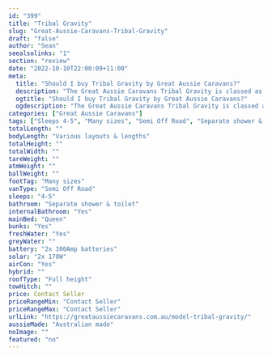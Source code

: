 ```yaml
---
id: "399"
title: "Tribal Gravity"
slug: "Great-Aussie-Caravans-Tribal-Gravity"
draft: "false"
author: "Sean"
seealsolinks: "1"
section: "review"
date: "2022-10-10T22:00:09+11:00"
meta:
  title: "Should I buy Tribal Gravity by Great Aussie Caravans?"
  description: "The Great Aussie Caravans Tribal Gravity is classed as Semi Off Road, and sleeps 4-5 people. It is Australian made and comes in at Many sizes. It generally has Separate shower & toilet."
  ogtitle: "Should I buy Tribal Gravity by Great Aussie Caravans?"
  ogdescription: "The Great Aussie Caravans Tribal Gravity is classed as Semi Off Road, and sleeps 4-5 people. It is Australian made and comes in at Many sizes. It generally has Separate shower & toilet."
categories: ["Great Aussie Caravans"]
tags: ["Sleeps 4-5", "Many sizes", "Semi Off Road", "Separate shower & toilet", "Full height", "Price Unknown", "Australian made"]
totalLength: ""
bodyLength: "Various layouts & lengths"
totalHeight: ""
totalWidth: ""
tareWeight: ""
atmWeight: ""
ballWeight: ""
footTag: "Many sizes"
vanType: "Semi Off Road"
sleeps: "4-5"
bathroom: "Separate shower & toilet"
internalBathroom: "Yes"
mainBed: "Queen"
bunks: "Yes"
freshWater: "Yes"
greyWater: ""
battery: "2x 100Amp batteries"
solar: "2x 170W"
airCon: "Yes"
hybrid: ""
roofType: "Full height"
towHitch: ""
price: Contact Seller
priceRangeMin: "Contact Seller"
priceRangeMax: "Contact Seller"
urlLink: "https://greataussiecaravans.com.au/model-tribal-gravity/"
aussieMade: "Australian made"
noImage: ""
featured: "no"
---
```

